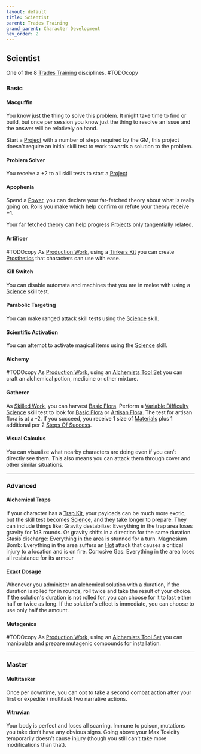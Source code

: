 ```yaml
---
layout: default
title: Scientist
parent: Trades Training
grand_parent: Character Development
nav_order: 2
---
```

## Scientist
One of the 8 [Trades Training](Trades-Training) disciplines.
#TODOcopy 

### Basic
#### Macguffin
You know just the thing to solve this problem. It might take time to find or build, but once per session you know just the thing to resolve an issue and the answer will be relatively on hand.

Start a [Project](Skills#Project) with a number of steps required by the GM, this project doesn't require an initial skill test to work towards a solution to the problem.

#### Problem Solver
You receive a +2 to all skill tests to start a [Project](Skills#Project)

#### Apophenia
Spend a [Power](Stats#Power), you can declare your far-fetched theory about what is really going on. Rolls you make which help confirm or refute your theory receive +1.

Your far fetched theory can help progress [Projects](Skills#Project) only tangentially related.

#### Artificer
#TODOcopy 
As [Production Work](Activities#Production%20Work), using a [Tinkers Kit](Example-Gear#Tinkers%20Kit) you can create [Prosthetics](Character-Development#Prosthetics) that characters can use with ease.

#### Kill Switch
You can disable automata and machines that you are in melee with using a [Science](Science) skill test.

#### Parabolic Targeting
You can make ranged attack skill tests using the [Science](Science) skill.

#### Scientific Activation
You can attempt to activate magical items using the [Science](Science) skill.

#### Alchemy
#TODOcopy 
As [Production Work](Activities#Production%20Work), using an [Alchemists Tool Set](Example-Gear#Alchemists%20Tool%20Set) you can craft an alchemical potion, medicine or other mixture.

#### Gatherer
As [Skilled Work](Activities#Skilled%20Work), you can harvest [Basic Flora](Flora#Basic%20Flora). Perform a [Variable Difficulty](Skills#Variable%20Difficulty) [Science](Science) skill test to look for [Basic Flora](Flora#Basic%20Flora) or [Artisan Flora](Flora#Artisan%20Flora). The test for artisan flora is at a -2. If you succeed, you receive 1 size of [Materials](Materials) plus 1 additional per 2 [Steps Of Success](Skills#Step%20Of%20Success).

#### Visual Calculus
You can visualize what nearby characters are doing even if you can’t directly see them. This also means you can attack them through cover and other similar situations.

---
### Advanced

#### Alchemical Traps
If your character has a [Trap Kit](Example-Gear#Trap%20Kit), your payloads can be much more exotic, but the skill test becomes [Science](Science), and they take longer to prepare. They can include things like:
Gravity destabilize: Everything in the trap area loses gravity for 1d3 rounds. Or gravity shifts in a direction for the same duration.
Stasis discharge: Everything in the area is stunned for a turn.
Magnesium Bomb: Everything in the area suffers an [Hot](Combat#Hot) attack that causes a critical injury to a location and is on fire.
Corrosive Gas: Everything in the area loses all resistance for its armour

#### Exact Dosage
Whenever you administer an alchemical solution with a duration, if the duration is rolled for in rounds, roll twice and take the result of your choice. If the solution's duration is not rolled for, you can choose for it to last either half or twice as long. If the solution's effect is immediate, you can choose to use only half the amount.

#### Mutagenics
#TODOcopy
As [Production Work](Activities#Production%20Work), using an [Alchemists Tool Set](Example-Gear#Alchemists%20Tool%20Set) you can manipulate and prepare mutagenic compounds for installation.

---
### Master

#### Multitasker
Once per downtime, you can opt to take a second combat action after your first or expedite / multitask two narrative actions.

#### Vitruvian
Your body is perfect and loses all scarring. Immune to poison, mutations you take don’t have any obvious signs. Going above your Max Toxicity temporarily doesn’t cause injury (though you still can’t take more modifications than that).


